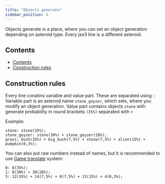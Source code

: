 ```yaml
---
title: "Objects generate"
sidebar_position: 6
---
```


Objects generate is a place, where you can set an object generation
depending on asteroid type. Every jse3 line is a different asteroid.

## Contents

-   [Contents](#contents)
-   [Construction rules](#construction-rules)

## Construction rules

Every line conatins variable and value part. These are separated using `:`
Variable part is an asteroid name `stone_geyzer`, which sets, where you modify an object generation.
Value part contains objects `stone` with generate probability in round brackets `(35%)` separated with `+`

Example:

```text
stone: stone(35%);
stone_geyzer: stone(30%) + stone_geyzer(20%);
grass: bush(35%) + big_bush(7,5%) + stone(7,5%) + alien(15%) + pumpkin(0,3%);
```

You can also put raw numbers instead of names, but it is recommended to use [Game translate](./GameTranslate/) system:

```text
0: 8(35%);
1: 8(30%) + 38(20%);
5: 12(35%) + 14(7,5%) + 8(7,5%) + 13(15%) + 4(0,3%);
```
